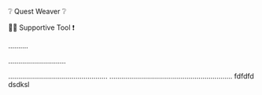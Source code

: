 ❔ Quest Weaver ❔

👷‍♂️ Supportive Tool ❗

..........

.............................

..................................................
..............................................................
fdfdfd
dsdksl
